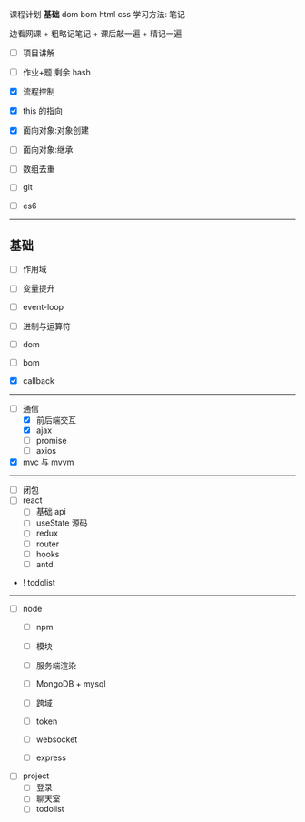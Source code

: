 课程计划
**基础**
dom bom html css
学习方法: 笔记



边看网课  + 粗略记笔记 + 课后敲一遍 + 精记一遍


- [ ] 项目讲解

- [ ] 作业+题  剩余 hash

- [x] 流程控制



- [x] this 的指向
- [x] 面向对象:对象创建
- [ ] 面向对象:继承

- [ ] 数组去重
- [ ] git
- [ ] es6
---

## 基础
- [ ] 作用域
- [ ] 变量提升
- [ ] event-loop
- [ ] 进制与运算符
- [ ] dom
- [ ] bom

- [x] callback

---

- [ ] 通信
   - [x] 前后端交互
   - [x] ajax
   - [ ] promise
   - [ ] axios
- [x] mvc 与 mvvm
---
- [ ] 闭包
- [ ] react
   - [ ] 基础 api
   - [ ] useState 源码
   - [ ] redux
   - [ ] router
   - [ ] hooks
   - [ ] antd
- ! todolist


---
- [ ] node
   - [ ] npm
   - [ ] 模块
   - [ ] 服务端渲染
   - [ ] MongoDB + mysql
   - [ ] 跨域
   - [ ] token
   - [ ] websocket
   - [ ] express


- [ ] project
   - [ ]  登录
   - [ ] 聊天室
   - [ ] todolist
